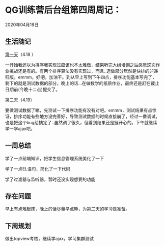 # QG训练营后台组第四周周记：

2020年04月18日

## 生活随记

<u>第一天</u>（4.18 ） 

​	一开始我还以为排序我实现过应该也不太难做，结果听完大组培训之后感觉这次作业挑战还是有的。有两个排序算法没有实现过，而且..选做部分居然是快排的非递归版。emmm，好吧，加油干。到从早上写到下午四点，排序功能基本写完了，剩下的就是测试数据的部分。晚上的话...在做数学的纸质作业，最终还是赶在截止日期前(今晚十二点)提交了。

第二天（4.19）

​	要做测试数据了嘛，先测试一下排序功能有没有对吧。emmm，测试结果有点惊讶，排序功能有些地方没完善好，导致测试数据的时候直接崩了，经过一番调试，也是把这个bug给搞定了..虽然调了很久，但看到结果还是挺开心的。下午就继续学一学ajax吧。

## 一周总结

学了一点前端知识，把学生信息管理系统美化了一下

学了一点EL语句，简化了一下代码

学了过滤器与监听器，暂时还没实现想要的功能

## 存在问题

早上有点难起床，晚上的话尽量早点睡，为第二天的学习做准备。

## 下周规划

做出topview考核，继续学ajax，学习集群测试

